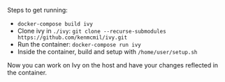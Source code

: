 Steps to get running:
- `docker-compose build ivy`
- Clone ivy in `./ivy`: `git clone --recurse-submodules https://github.com/kenmcmil/ivy.git`
- Run the container: `docker-compose run ivy`
- Inside the container, build and setup with `/home/user/setup.sh`

Now you can work on Ivy on the host and have your changes reflected in the container.
